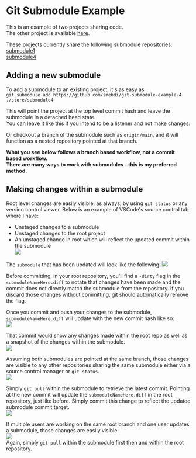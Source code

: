 
# Git Submodule Example

This is an example of two projects sharing code.  
The other project is available [here](https://github.com/smebdi/git-example-2).

These projects currently share the following submodule repositories:  
[submodule1](https://github.com/smebdi/git-submodule-example)  
[submodule4](https://github.com/smebdi/git-submodule-example-4)

## Adding a new submodule
To add a submodule to an existing project, it's as easy as  
`git submodule add https://github.com/smebdi/git-submodule-example-4 ./store/submodule4`

This will point the project at the top level commit hash and leave the submodule in a detached head state.  
You can leave it like this if you intend to be a listener and not make changes.

Or checkout a branch of the submodule such as `origin/main`, and it will function as a nested repository pointed at that branch. 

**What you see below follows a branch based workflow, not a commit based workflow.**  
**There are many ways to work with submodules - this is my preferred method.**

## Making changes within a submodule
Root level changes are easily visible, as always, by using `git status` or any version control viewer. Below is an example of VSCode's source control tab where I have:
- Unstaged changes to a submodule
- Unstaged changes to the root project
- An unstaged change in root which will reflect the updated commit within the submodule  
![](https://i.gyazo.com/955931b86a45950224a14ebfc9f442e0.png)

The `submodule` that has been updated will look like the following:
![](https://i.gyazo.com/0a370813d373e6a59adc9e303e81e1cb.png)

Before committing, in your root repository, you'll find a `-dirty` flag in the `submoduleNameHere.diff` to notate that changes have been made and the commit does not directly match the submodule from the repository. If you discard those changes without committing, git should automatically remove the flag.

Once you commit and push your changes to the submodule, `submoduleNameHere.diff` will update with the new commit hash like so:  
![](https://i.gyazo.com/5118dcb5d4c9ada75ce84792e627fc36.png)

That commit would show any changes made within the root repo as well as a snapshot of the changes within the submodule.  
![](https://i.gyazo.com/d5b0c92e3991ac85a0dc53d71c0766b6.png)

Assuming both submodules are pointed at the same branch, those changes are visible to any other repositories sharing the same submodule either via a source control manager or `git status`.  
![](https://i.gyazo.com/5c418acdd4a453f098b46767f7c14514.png)

Simply `git pull` within the submodule to retrieve the latest commit. Pointing at the new commit will update the `submoduleNameHere.diff` in the root repository, just like before. Simply commit this change to reflect the updated submodule commit target.  
![](https://i.gyazo.com/af2360a45a5aa60481799d15d841b118.png)

If multiple users are working on the same root branch and one user updates a submodule, those changes are easily visible:  
![](https://i.gyazo.com/30d7d82072e3a955d29c750a60600c4d.png)  
Again, simply `git pull` within the submodule first then and within the root repository.
